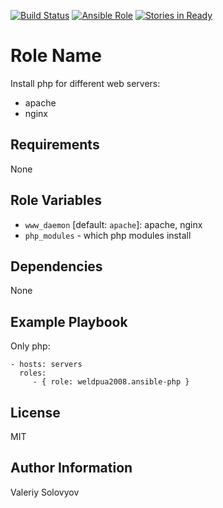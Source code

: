 [![Build Status](https://travis-ci.org/weldpua2008/ansible-php.svg?branch=master)](https://travis-ci.org/weldpua2008/ansible-php)
[![Ansible Role](https://img.shields.io/ansible/role/5344.svg?style=plastic)](https://galaxy.ansible.com/list#/roles/5344)
[![Stories in Ready](https://badge.waffle.io/weldpua2008/ansible-apache-php.svg?label=ready&title=Ready)](http://waffle.io/weldpua2008/ansible-apache-php)

Role Name
========

Install php for different web servers:
 - apache
 - nginx
 
Requirements
------------

None

Role Variables
--------------

* `www_daemon` [default: `apache`]: apache, nginx
* `php_modules` - which php modules install

Dependencies
------------

None

Example Playbook
-------------------------

Only php:

    - hosts: servers
      roles:
         - { role: weldpua2008.ansible-php }


License
-------

MIT

Author Information
------------------

Valeriy Solovyov 